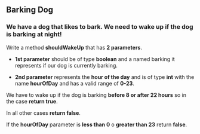 ## Barking Dog

### We have a dog that likes to bark. We need to wake up if the dog is barking at night!

Write a method **shouldWakeUp** that has **2 parameters**.

- **1st parameter** should be of type **boolean** and a named barking it represents if our dog is 
currently barking.


- **2nd parameter** represents the **hour of the day** and is of type **int** with the name **hourOfDay**
and has a valid range of **0-23**.

We have to wake up if the dog is barking **before 8 or after 22 hours** so in the case **return true**.

In all other cases **return false**.

If the **hourOfDay** parameter is **less than 0** o **greater than 23** return **false**.